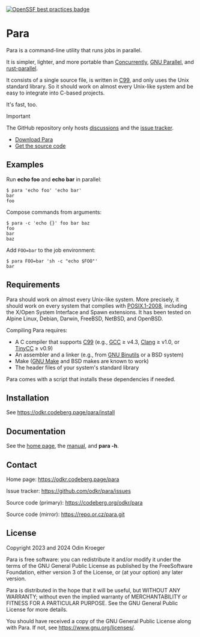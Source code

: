[![OpenSSF best practices badge](https://www.bestpractices.dev/projects/9357/badge)](https://www.bestpractices.dev/en/projects/9357 )

# Para

Para is a command-line utility that runs jobs in parallel.

It is simpler, lighter, and more portable than
[Concurrently](https://github.com/open-cli-tools/concurrently),
[GNU Parallel](https://www.gnu.org/software/parallel/), and
[rust-parallel](https://github.com/aaronriekenberg/rust-parallel).

It consists of a single source file, is written in [C99](https://en.cppreference.com/w/c/99),
and only uses the Unix standard library. So it should work on almost every Unix-like system and
be easy to integrate into C-based projects.

It's fast, too.

> [!IMPORTANT]  
> The GitHub repository only hosts [discussions](https://github.com/odkr/para/discussions)
> and the [issue tracker](https://github.com/odkr/para/issues).
> 
> * [Download Para](https://odkr.codeberg.page/para/quick)
> * [Get the source code](https://codeberg.org/odkr/para)


## Examples

Run **echo foo** and **echo bar** in parallel:

```
$ para 'echo foo' 'echo bar'
bar
foo
```

Compose commands from arguments:

```
$ para -c 'echo {}' foo bar baz
foo
bar
baz
```

Add ``FOO=bar`` to the job environment:

```
$ para FOO=bar 'sh -c "echo $FOO"'
bar
```

## Requirements

Para should work on almost every Unix-like system. More precisely, it should work on every system
that complies with [POSIX.1-2008](https://pubs.opengroup.org/onlinepubs/9699919799.2008edition/),
including the X/Open System Interface and Spawn extensions. It has been tested on Alpine Linux,
Debian, Darwin, FreeBSD, NetBSD, and OpenBSD.

Compiling Para requires:

* A C compiler that supports [C99](https://en.cppreference.com/w/c/99)
  (e.g., [GCC](https://gcc.gnu.org/) ≥ v4.3,
         [Clang](https://clang.llvm.org/) ≥ v1.0, or
         [TinyCC](http://tinycc.org/) ≥ v0.9)
* An assembler and a linker
  (e.g., from [GNU Binutils](https://www.gnu.org/software/binutils/) or a BSD system)
* Make ([GNU Make](https://www.gnu.org/software/make/) and BSD makes are known to work)
* The header files of your system's standard library

Para comes with a script that installs
these dependencies if needed.


## Installation

See <https://odkr.codeberg.page/para/install>


## Documentation

See the [home page](https://odkr.codeberg.page/para), the
[manual](https://odkr.codeberg.page/para/manual), and **para -h**.


## Contact

Home page: <https://odkr.codeberg.page/para>

Issue tracker: <https://github.com/odkr/para/issues>

Source code (primary): <https://codeberg.org/odkr/para>

Source code (mirror): <https://repo.or.cz/para.git>


## License

Copyright 2023 and 2024  Odin Kroeger

Para is free software: you can redistribute it and/or modify it
under the terms of the GNU General Public License as published by
the FreeSoftware Foundation, either version 3 of the License,
or (at your option) any later version.

Para is distributed in the hope that it will be useful, but WITHOUT
ANY WARRANTY; without even the implied warranty of MERCHANTABILITY
or FITNESS FOR A PARTICULAR PURPOSE. See the GNU General Public
License for more details.

You should have received a copy of the GNU General Public License
along with Para. If not, see <https://www.gnu.org/licenses/>.
